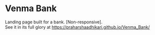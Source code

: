 # Venma Bank
Landing page built for a bank. [Non-responsive].  
See it in its full glory at https://praharshaadhikari.github.io/Venma_Bank/
